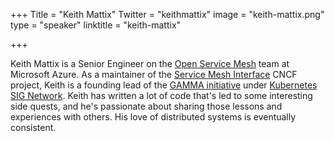 +++
Title = "Keith Mattix"
Twitter = "keithmattix"
image = "keith-mattix.png"
type = "speaker"
linktitle = "keith-mattix"

+++

Keith Mattix is a Senior Engineer on the [Open Service Mesh](https://openservicemesh.io/) team at Microsoft Azure. As a maintainer of the [Service Mesh Interface](https://smi-spec.io/) CNCF project, Keith is a founding lead of the [GAMMA initiative](https://gateway-api.sigs.k8s.io/contributing/gamma/) under [Kubernetes SIG Network](https://github.com/kubernetes/community/blob/master/sig-network/README.md). Keith has written a lot of code that's led to some interesting side quests, and he's passionate about sharing those lessons and experiences with others. His love of distributed systems is eventually consistent.
